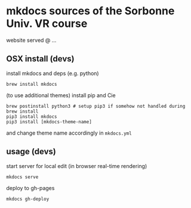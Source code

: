 # mkdocs sources of the Sorbonne Univ. VR course

website served @ ...

## OSX install (devs)

install mkdocs and deps (e.g. python)

	brew install mkdocs

(to use additional themes) install pip and Cie

	brew postinstall python3 # setup pip3 if somehow not handled during brew install
	pip3 install mkdocs
	pip3 install [mkdocs-theme-name]

and change theme name accordingly in ``mkdocs.yml``


## usage (devs)

start server for local edit (in browser real-time rendering)

	mkdocs serve

deploy to gh-pages

	mkdocs gh-deploy
